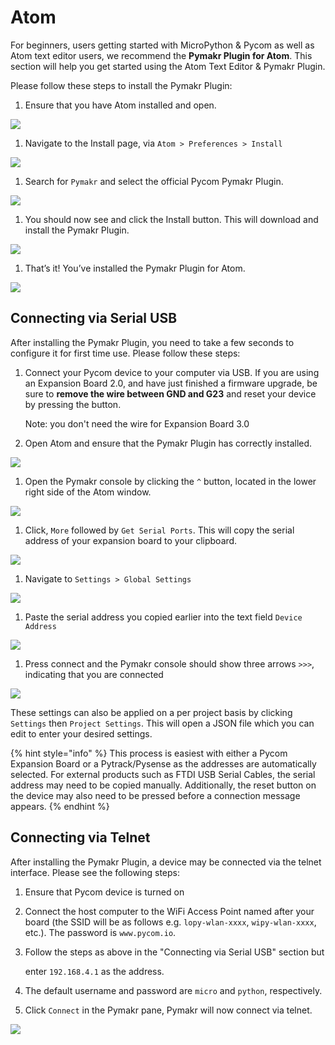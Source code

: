 # Atom

For beginners, users getting started with MicroPython & Pycom as well as Atom text editor users, we recommend the **Pymakr Plugin for Atom**. This section will help you get started using the Atom Text Editor & Pymakr Plugin.

Please follow these steps to install the Pymakr Plugin:

1. Ensure that you have Atom installed and open.

![](../../.gitbook/assets/atom_setup_step_1-1.png)

1. Navigate to the Install page, via `Atom > Preferences > Install`

![](../../.gitbook/assets/atom_setup_step_2-1.png)

1. Search for `Pymakr` and select the official Pycom Pymakr Plugin.

![](../../.gitbook/assets/atom_setup_step_3-1.png)

1. You should now see and click the Install button. This will download and install the Pymakr Plugin.

![](../../.gitbook/assets/atom_setup_step_4-1.png)

1. That’s it! You’ve installed the Pymakr Plugin for Atom.

![](../../.gitbook/assets/atom_setup_step_5-1.png)

## Connecting via Serial USB

After installing the Pymakr Plugin, you need to take a few seconds to configure it for first time use. Please follow these steps:

1. Connect your Pycom device to your computer via USB. If you are using an Expansion Board 2.0, and have just finished a firmware upgrade, be sure to **remove the wire between GND and G23** and reset your device by pressing the button.

   Note: you don't need the wire for Expansion Board 3.0

2. Open Atom and ensure that the Pymakr Plugin has correctly installed.

![](../../.gitbook/assets/atom_config_step_2-1.png)

1. Open the Pymakr console by clicking the `^` button, located in the lower right side of the Atom window.

![](../../.gitbook/assets/atom_config_step_3%20%281%29.png)

1. Click, `More` followed by `Get Serial Ports`. This will copy the serial address of your expansion board to your clipboard.

![](../../.gitbook/assets/atom_config_step_4.png)

1. Navigate to `Settings > Global Settings`

![](../../.gitbook/assets/atom_config_step_5.png)

1. Paste the serial address you copied earlier into the text field `Device Address`

![](../../.gitbook/assets/atom_config_step_6%20%281%29.png)

1. Press connect and the Pymakr console should show three arrows `>>>`, indicating that you are connected

![](../../.gitbook/assets/atom_config_step_7%20%281%29.png)

These settings can also be applied on a per project basis by clicking `Settings` then `Project Settings`. This will open a JSON file which you can edit to enter your desired settings.

{% hint style="info" %}
This process is easiest with either a Pycom Expansion Board or a Pytrack/Pysense as the addresses are automatically selected. For external products such as FTDI USB Serial Cables, the serial address may need to be copied manually. Additionally, the reset button on the device may also need to be pressed before a connection message appears.
{% endhint %}

## Connecting via Telnet

After installing the Pymakr Plugin, a device may be connected via the telnet interface. Please see the following steps:

1. Ensure that Pycom device is turned on
2. Connect the host computer to the WiFi Access Point named after your board \(the SSID will be as follows e.g. `lopy-wlan-xxxx`, `wipy-wlan-xxxx`, etc.\). The password is `www.pycom.io`.
3. Follow the steps as above in the "Connecting via Serial USB" section but

   enter `192.168.4.1` as the address.

4. The default username and password are `micro` and `python`, respectively.
5. Click `Connect` in the Pymakr pane, Pymakr will now connect via telnet.

![](../../.gitbook/assets/pymakr-plugin-settings-1.png)

